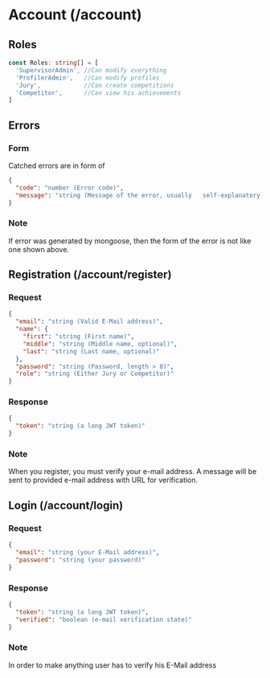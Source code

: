 # Account (/account)
## Roles
```ts
const Roles: string[] = [
  'SupervisorAdmin', //Can modify everything
  'ProfilerAdmin',   //Can modify profiles
  'Jury',            //Can create competitions
  'Competitor',      //Can view his achievements
]
```
## Errors
### Form
Catched errors are in form of
```json
{
  "code": "number (Error code)",
  "message": "string (Message of the error, usually   self-explanatory)"
}
```
### Note
If error was generated by mongoose, then the form of the error is not like one shown above.
## Registration (/account/register)
### Request
```json
{
  "email": "string (Valid E-Mail address)",
  "name": {
    "first": "string (First name)",
    "middle": "string (Middle name, optional)",
    "last": "string (Last name, optional)"
  },
  "password": "string (Password, length > 8)",
  "role": "string (Either Jury or Competitor)"
}
```
### Response
```json
{
  "token": "string (a long JWT token)"
}
```
### Note
When you register, you must verify your e-mail address. A message will be sent to provided e-mail address with URL for verification.

## Login (/account/login)
### Request
```json
{
  "email": "string (your E-Mail address)",
  "password": "string (your password)"
}
```
### Response
```json
{
  "token": "string (a long JWT token)",
  "verified": "boolean (e-mail verification state)"
}
```
### Note
In order to make anything user has to verify his E-Mail address